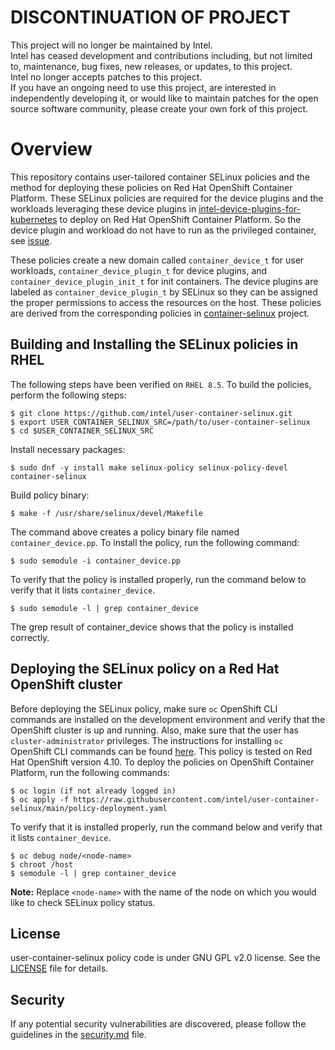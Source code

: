 # DISCONTINUATION OF PROJECT
This project will no longer be maintained by Intel.  
Intel has ceased development and contributions including, but not limited to, maintenance, bug fixes, new releases, or updates, to this project.  
Intel no longer accepts patches to this project.  
If you have an ongoing need to use this project, are interested in independently developing it, or would like to maintain patches for the open source software community, please create your own fork of this project.  


# Overview
This repository contains user-tailored container SELinux policies and the method for deploying these policies on Red Hat OpenShift Container Platform. These SELinux policies are required for the device plugins and the workloads leveraging these device plugins in [intel-device-plugins-for-kubernetes](https://github.com/intel/intel-device-plugins-for-kubernetes) to deploy on Red Hat OpenShift Container Platform. So the device plugin and workload do not have to run as the privileged container, see [issue](https://github.com/intel/intel-device-plugins-for-kubernetes/issues/762).

These policies create a new domain called `container_device_t` for user workloads, `container_device_plugin_t` for device plugins, and `container_device_plugin_init_t` for init containers. The device plugins are labeled as `container_device_plugin_t` by SELinux so they can be assigned the proper permissions to access the resources on the host.
These policies are derived from the corresponding policies in [container-selinux](https://github.com/containers/container-selinux) project.

## Building and Installing the SELinux policies in RHEL

The following steps have been verified on `RHEL 8.5`. To build the policies, perform the following steps:
```
$ git clone https://github.com/intel/user-container-selinux.git
$ export USER_CONTAINER_SELINUX_SRC=/path/to/user-container-selinux
$ cd $USER_CONTAINER_SELINUX_SRC
```
Install necessary packages: 
```
$ sudo dnf -y install make selinux-policy selinux-policy-devel container-selinux
```
Build policy binary:
```
$ make -f /usr/share/selinux/devel/Makefile
```
The command above creates a policy binary file named `container_device.pp`. To install the policy, run the following command:
```
$ sudo semodule -i container_device.pp
```
To verify that the policy is installed properly, run the command below to verify that it lists `container_device`.
```
$ sudo semodule -l | grep container_device 
```
The grep result of container_device shows that the policy is installed correctly.

## Deploying the SELinux policy on a Red Hat OpenShift cluster

Before deploying the SELinux policy, make sure `oc` OpenShift CLI commands are installed on the development environment and verify that the OpenShift cluster is up and running. Also, make sure that the user has `cluster-administrator` privileges. The instructions for installing `oc` OpenShift CLI commands can be found [here](https://docs.openshift.com/container-platform/4.10/cli_reference/openshift_cli/getting-started-cli.html). This policy is tested on Red Hat OpenShift version 4.10. To deploy the policies on OpenShift Container Platform, run the following commands:
```
$ oc login (if not already logged in)
$ oc apply -f https://raw.githubusercontent.com/intel/user-container-selinux/main/policy-deployment.yaml
```
To verify that it is installed properly, run the command below and verify that it lists `container_device`.
```
$ oc debug node/<node-name>
$ chroot /host
$ semodule -l | grep container_device
```
**Note:** Replace `<node-name>` with the name of the node on which you would like to check SELinux policy status.

## License
user-container-selinux policy code is under GNU GPL v2.0 license. See the [LICENSE](/LICENSE) file for details.

## Security
If any potential security vulnerabilities are discovered, please follow the guidelines in the [security.md](/security.md) file.

